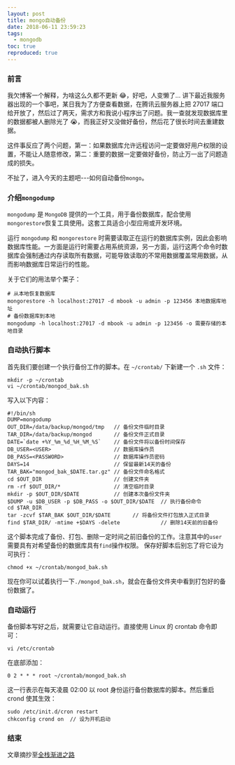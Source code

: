 ```yaml
---
layout: post
title: mongo自动备份
date: 2018-06-11 23:59:23
tags:
  - mongodb
toc: true
reproduced: true
---
```


### 前言

我欠博客一个解释，为啥这么久都不更新 😂，好吧，人变懒了...
讲下最近我服务器出现的一个事吧，某日我为了方便查看数据，在腾讯云服务器上把 27017 端口给开放了，然后过了两天，需求方和我说小程序出了问题。我一查就发现数据库里的数据都被人删除光了 😭，而我正好又没做好备份，然后花了很长时间去重建数据。

这件事反应了两个问题，第一：如果数据库允许远程访问一定要做好用户权限的设置，不能让人随意修改，第二：重要的数据一定要做好备份，防止万一出了问题造成的损失。

不扯了，进入今天的主题吧---如何自动备份`mongo`。

### 介绍`mongodump`

`mongodump` 是 `MongoDB` 提供的一个工具，用于备份数据库，配合使用 `mongorestore`恢复工具使用。这套工具适合小型应用或开发环境。

运行 `mongodump` 和 `mongorestore` 时需要读取正在运行的数据库实例，因此会影响数据库性能。一方面是运行时需要占用系统资源，另一方面，运行这两个命令时数据库会强制通过内存读取所有数据，可能导致读取的不常用数据覆盖常用数据，从而影响数据库日常运行的性能。

关于它们的用法举个栗子：

```
# 从本地恢复数据库
mongorestore -h localhost:27017 -d mbook -u admin -p 123456 本地数据库地址
# 备份数据库到本地
mongodump -h localhost:27017 -d mbook -u admin -p 123456 -o 需要存储的本地目录
```

### 自动执行脚本

首先我们要创建一个执行备份工作的脚本。在 `~/crontab/` 下新建一个 `.sh` 文件：

```
mkdir -p ~/crontab
vi ~/crontab/mongod_bak.sh
```

写入以下内容：

```
#!/bin/sh
DUMP=mongodump
OUT_DIR=/data/backup/mongod/tmp   // 备份文件临时目录
TAR_DIR=/data/backup/mongod       // 备份文件正式目录
DATE=`date +%Y_%m_%d_%H_%M_%S`    // 备份文件将以备份时间保存
DB_USER=<USER>                    // 数据库操作员
DB_PASS=<PASSWORD>                // 数据库操作员密码
DAYS=14                           // 保留最新14天的备份
TAR_BAK="mongod_bak_$DATE.tar.gz" // 备份文件命名格式
cd $OUT_DIR                       // 创建文件夹
rm -rf $OUT_DIR/*                 // 清空临时目录
mkdir -p $OUT_DIR/$DATE           // 创建本次备份文件夹
$DUMP -u $DB_USER -p $DB_PASS -o $OUT_DIR/$DATE  // 执行备份命令
cd $TAR_DIR
tar -zcvf $TAR_BAK $OUT_DIR/$DATE       // 将备份文件打包放入正式目录
find $TAR_DIR/ -mtime +$DAYS -delete             // 删除14天前的旧备份
```

这个脚本完成了备份、打包、删除一定时间之前旧备份的工作。注意其中的`user`需要具有对希望备份的数据库具有`find`操作权限。
保存好脚本后别忘了将它设为可执行：

```
chmod +x ~/crontab/mongod_bak.sh
```

现在你可以试着执行一下`./mongod_bak.sh`，就会在备份文件夹中看到打包好的备份数据了。

### 自动运行

备份脚本写好之后，就需要让它自动运行。直接使用 Linux 的 crontab 命令即可：

```
vi /etc/crontab
```

在底部添加：

```
0 2 * * * root ~/crontab/mongod_bak.sh
```

这一行表示在每天凌晨 02:00 以 root 身份运行备份数据库的脚本。然后重启 crond 使其生效：

```
sudo /etc/init.d/cron restart
chkconfig crond on  // 设为开机启动
```

### 结束

文章摘抄至[全栈渐进之路](https://brickyang.github.io/2017/03/02/Linux-%E8%87%AA%E5%8A%A8%E5%A4%87%E4%BB%BD-MongoDB/)
